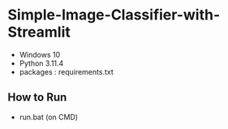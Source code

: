 # Simple-Image-Classifier-with-Streamlit

- Windows 10
- Python 3.11.4
- packages : requirements.txt

## How to Run

- run.bat (on CMD)